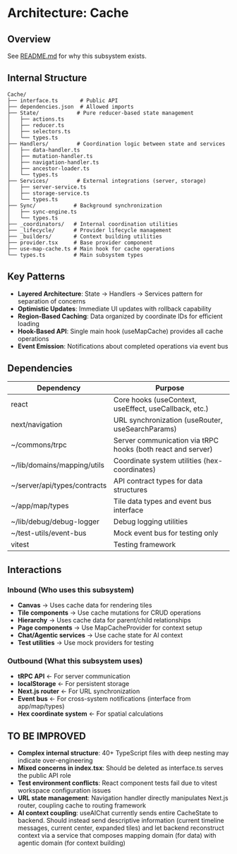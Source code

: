 # Architecture: Cache

## Overview
See [README.md](./README.md) for why this subsystem exists.

## Internal Structure

```
Cache/
├── interface.ts       # Public API
├── dependencies.json  # Allowed imports
├── State/            # Pure reducer-based state management
│   ├── actions.ts
│   ├── reducer.ts
│   ├── selectors.ts
│   └── types.ts
├── Handlers/         # Coordination logic between state and services
│   ├── data-handler.ts
│   ├── mutation-handler.ts
│   ├── navigation-handler.ts
│   ├── ancestor-loader.ts
│   └── types.ts
├── Services/         # External integrations (server, storage)
│   ├── server-service.ts
│   ├── storage-service.ts
│   └── types.ts
├── Sync/            # Background synchronization
│   ├── sync-engine.ts
│   └── types.ts
├── _coordinators/   # Internal coordination utilities
├── _lifecycle/      # Provider lifecycle management
├── _builders/       # Context building utilities
├── provider.tsx     # Base provider component
├── use-map-cache.ts # Main hook for cache operations
└── types.ts         # Main subsystem types
```

## Key Patterns
- **Layered Architecture**: State → Handlers → Services pattern for separation of concerns
- **Optimistic Updates**: Immediate UI updates with rollback capability
- **Region-Based Caching**: Data organized by coordinate IDs for efficient loading
- **Hook-Based API**: Single main hook (useMapCache) provides all cache operations
- **Event Emission**: Notifications about completed operations via event bus

## Dependencies

| Dependency | Purpose |
|------------|---------|
| react | Core hooks (useContext, useEffect, useCallback, etc.) |
| next/navigation | URL synchronization (useRouter, useSearchParams) |
| ~/commons/trpc | Server communication via tRPC hooks (both react and server) |
| ~/lib/domains/mapping/utils | Coordinate system utilities (hex-coordinates) |
| ~/server/api/types/contracts | API contract types for data structures |
| ~/app/map/types | Tile data types and event bus interface |
| ~/lib/debug/debug-logger | Debug logging utilities |
| ~/test-utils/event-bus | Mock event bus for testing only |
| vitest | Testing framework |

## Interactions

### Inbound (Who uses this subsystem)
- **Canvas** → Uses cache data for rendering tiles
- **Tile components** → Use cache mutations for CRUD operations
- **Hierarchy** → Uses cache data for parent/child relationships
- **Page components** → Use MapCacheProvider for context setup
- **Chat/Agentic services** → Use cache state for AI context
- **Test utilities** → Use mock providers for testing

### Outbound (What this subsystem uses)
- **tRPC API** ← For server communication
- **localStorage** ← For persistent storage
- **Next.js router** ← For URL synchronization
- **Event bus** ← For cross-system notifications (interface from app/map/types)
- **Hex coordinate system** ← For spatial calculations

## TO BE IMPROVED
- **Complex internal structure**: 40+ TypeScript files with deep nesting may indicate over-engineering
- **Mixed concerns in index.tsx**: Should be deleted as interface.ts serves the public API role
- **Test environment conflicts**: React component tests fail due to vitest workspace configuration issues
- **URL state management**: Navigation handler directly manipulates Next.js router, coupling cache to routing framework
- **AI context coupling**: useAIChat currently sends entire CacheState to backend. Should instead send descriptive information (current timeline messages, current center, expanded tiles) and let backend reconstruct context via a service that composes mapping domain (for data) with agentic domain (for context building)